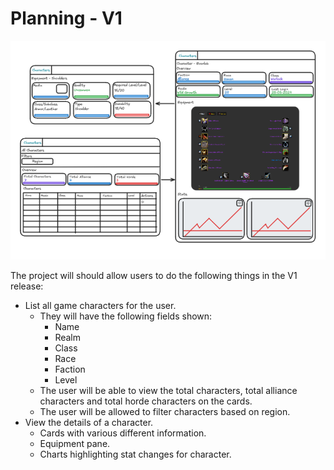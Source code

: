 # Planning - V1

![Wireframes](./assets/v1.png)

The project will should allow users to do the following things in the V1 release:

- List all game characters for the user.
    - They will have the following fields shown:
        - Name
        - Realm
        - Class
        - Race
        - Faction
        - Level
    - The user will be able to view the total characters, total alliance characters and total horde characters on the cards.
    - The user will be allowed to filter characters based on region.
- View the details of a character.
    - Cards with various different information.
    - Equipment pane.
    - Charts highlighting stat changes for character.
